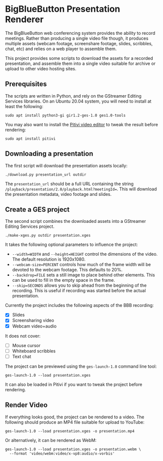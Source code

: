 # BigBlueButton Presentation Renderer

The BigBlueButton web conferencing system provides the ability to
record meetings.  Rather than producing a single video file though, it
produces multiple assets (webcam footage, screenshare footage, slides,
scribbles, chat, etc) and relies on a web player to assemble them.

This project provides some scripts to download the assets for a
recorded presentation, and assemble them into a single video suitable
for archive or upload to other video hosting sites.


## Prerequisites

The scripts are written in Python, and rely on the GStreamer Editing
Services libraries.  On an Ubuntu 20.04 system, you will need to
install at least the following:

```
sudo apt install python3-gi gir1.2-ges-1.0 ges1.0-tools
```

You may also want to install the [Pitivi video
editor](http://www.pitivi.org/) to tweak the result before rendering:

```
sudo apt install pitivi
```

## Downloading a presentation

The first script will download the presentation assets locally:

```
./download.py presentation_url outdir
```

The `presentation_url` should be a full URL containing the string
`/playback/presentation/2.0/playback.html?meetingId=`.  This will
download the presentation metadata, video footage and slides.


## Create a GES project

The second script combines the downloaded assets into a GStreamer
Editing Services project.

```
./make-xges.py outdir presentation.xges
```

It takes the following optional parameters to influence the project:

* `--width=WIDTH` and `--height=HEIGHT` control the dimensions of the video.  The default resolution is 1920x1080.
* `--webcam-size=PERCENT` controls how much of the frame width will be devoted to the webcam footage.  This defaults to 20%.
* `--backdrop=FILE` sets a still image to place behind other elements.  This can be used to fill in the empty space in the frame.
* `--skip=SECONDS` allows you to skip ahead from the beginning of the recording.  This is useful if recording was started before the actual presentation.

Currently the project includes the following aspects of the BBB
recording:

* [x] Slides
* [x] Screensharing video
* [x] Webcam video+audio

It does not cover:

* [ ] Mouse cursor
* [ ] Whiteboard scribbles
* [ ] Text chat

The project can be previewed using the `ges-launch-1.0` command line tool:

```
ges-launch-1.0 --load presentation.xges
```

It can also be loaded in Pitivi if you want to tweak the project
before rendering.


## Render Video

If everything looks good, the project can be rendered to a video.  The
following should produce an MP4 file suitable for upload to YouTube:

```
ges-launch-1.0 --load presentation.xges -o presentation.mp4
```

Or alternatively, it can be rendered as WebM:

```
ges-launch-1.0 --load presentation.xges -o presentation.webm \
  --format 'video/webm:video/x-vp8:audio/x-vorbis'
```
